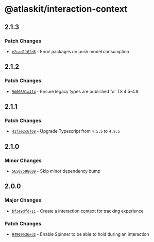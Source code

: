 # @atlaskit/interaction-context

## 2.1.3

### Patch Changes

- [`e2cad1162d6`](https://bitbucket.org/atlassian/atlassian-frontend/commits/e2cad1162d6) - Enrol packages on push model consumption

## 2.1.2

### Patch Changes

- [`9d00501a414`](https://bitbucket.org/atlassian/atlassian-frontend/commits/9d00501a414) - Ensure legacy types are published for TS 4.5-4.8

## 2.1.1

### Patch Changes

- [`41fae2c6f68`](https://bitbucket.org/atlassian/atlassian-frontend/commits/41fae2c6f68) - Upgrade Typescript from `4.5.5` to `4.9.5`

## 2.1.0

### Minor Changes

- [`56507598609`](https://bitbucket.org/atlassian/atlassian-frontend/commits/56507598609) - Skip minor dependency bump

## 2.0.0

### Major Changes

- [`bf3e9dfd711`](https://bitbucket.org/atlassian/atlassian-frontend/commits/bf3e9dfd711) - Create a interaction context for tracking experience

### Patch Changes

- [`94909536ed2`](https://bitbucket.org/atlassian/atlassian-frontend/commits/94909536ed2) - Enable Spinner to be able to hold during an interaction
